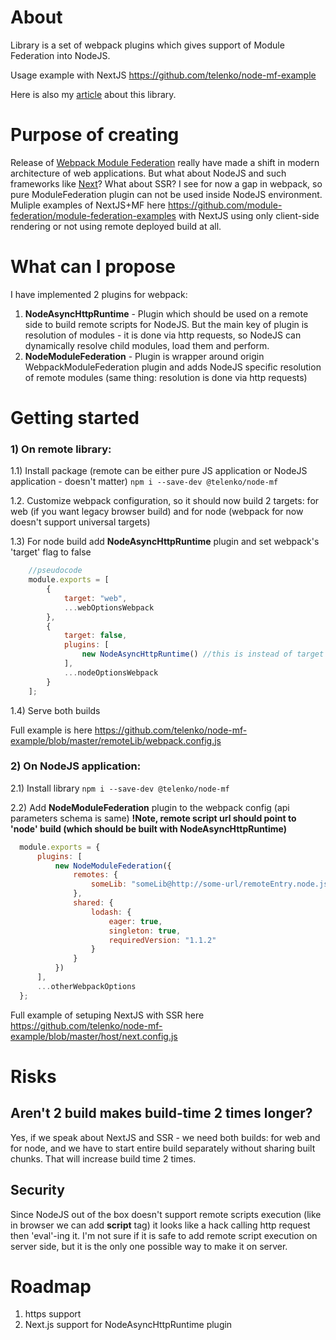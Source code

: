 # About
Library is a set of webpack plugins which gives support of Module Federation into NodeJS.

Usage example with NextJS https://github.com/telenko/node-mf-example

Here is also my [article](https://mangolik931.medium.com/how-i-implemented-module-federation-in-nodejs-and-did-something-wrong-724642c26da5) about this library.

# Purpose of creating
Release of [Webpack Module Federation](https://webpack.js.org/concepts/module-federation/) really have made a shift in modern architecture of web applications. But what about NodeJS and such frameworks like [Next](https://nextjs.org/)? What about SSR? I see for now a gap in webpack, so pure ModuleFederation plugin can not be used inside NodeJS environment. Muliple examples of NextJS+MF here https://github.com/module-federation/module-federation-examples with NextJS using only client-side rendering or not using remote deployed build at all.

# What can I propose
I have implemented 2 plugins for webpack:
1) **NodeAsyncHttpRuntime** - Plugin which should be used on a remote side to build remote scripts for NodeJS. But the main key of plugin is resolution of modules - it is done via http requests, so NodeJS can dynamically resolve child modules, load them and perform.
2) **NodeModuleFederation** - Plugin is wrapper around origin WebpackModuleFederation plugin and adds NodeJS specific resolution of remote modules (same thing: resolution is done via http requests)

# Getting started
### 1) On remote library:

  1.1) Install package (remote can be either pure JS application or NodeJS application - doesn't matter)
    ```
    npm i --save-dev @telenko/node-mf
    ```

  1.2. Customize webpack configuration, so it should now build 2 targets: for web (if you want legacy browser build) and for node (webpack for now doesn't support universal targets)

  1.3) For node build add **NodeAsyncHttpRuntime** plugin and set webpack's 'target' flag to false

```js
    //pseudocode
    module.exports = [
        {
            target: "web",
            ...webOptionsWebpack
        },
        {
            target: false,
            plugins: [
                new NodeAsyncHttpRuntime() //this is instead of target to make it work
            ],
            ...nodeOptionsWebpack
        }
    ];
```

  1.4) Serve both builds

Full example is here https://github.com/telenko/node-mf-example/blob/master/remoteLib/webpack.config.js

### 2) On NodeJS application:

  2.1) Install library 
    ```
    npm i --save-dev @telenko/node-mf
    ```

  2.2) Add **NodeModuleFederation** plugin to the webpack config (api parameters schema is same)
  **!Note, remote script url should point to 'node' build (which should be built with NodeAsyncHttpRuntime)**

  ```js
    module.exports = {
        plugins: [
            new NodeModuleFederation({
                remotes: {
                    someLib: "someLib@http://some-url/remoteEntry.node.js"
                },
                shared: {
                    lodash: {
                        eager: true,
                        singleton: true,
                        requiredVersion: "1.1.2"
                    }
                }
            })
        ],
        ...otherWebpackOptions
    };
  ```

Full example of setuping NextJS with SSR here https://github.com/telenko/node-mf-example/blob/master/host/next.config.js

# Risks
## Aren't 2 build makes build-time 2 times longer?
Yes, if we speak about NextJS and SSR - we need both builds: for web and for node, and we have to start entire build separately without sharing built chunks. That will increase build time 2 times.
## Security
Since NodeJS out of the box doesn't support remote scripts execution (like in browser we can add **script** tag) it looks like a hack calling http request then 'eval'-ing it. I'm not sure if it is safe to add remote script execution on server side, but it is the only one possible way to make it on server.

# Roadmap
1) https support
2) Next.js support for NodeAsyncHttpRuntime plugin